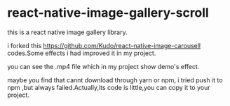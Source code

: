 # react-native-image-gallery-scroll
this is a  react native image gallery library.

i forked this https://github.com/Kudo/react-native-image-carousell codes.Some effects i had improved it in my project.

you can see the .mp4 file which in my project show demo's effect.



maybe you find that cannt download through yarn or npm, i tried push it to npm ,but always failed.Actually,its code is little,you can copy it to your project.
